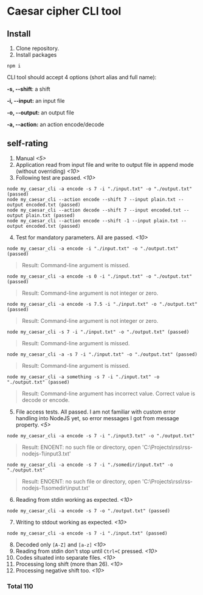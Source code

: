 # Caesar cipher CLI tool

## Install

1. Clone repository.
2. Install packages
```
npm i
```

CLI tool should accept 4 options (short alias and full name):

**-s, --shift**: a shift

**-i, --input:** an input file

**-o, --output:** an output file

**-a, --action:** an action encode/decode


## self-rating

1. Manual *<5>*
2. Application read from input file and write to output file in append mode (without overriding)  *<10>*
3. Following test are passed. *<10>*

```
node my_caesar_cli -a encode -s 7 -i "./input.txt" -o "./output.txt" (passed)
node my_caesar_cli --action encode --shift 7 --input plain.txt --output encoded.txt (passed)
node my_caesar_cli --action decode --shift 7 --input encoded.txt --output plain.txt (passed)
node my_caesar_cli --action encode --shift -1 --input plain.txt --output encoded.txt (passed)
```

4. Test for mandatory parameters. All are passed. *<10>*
```
node my_caesar_cli -a encode -i "./input.txt" -o "./output.txt" (passed)
```
> Result: Command-line argument <shift> is missed.
```
node my_caesar_cli -a encode -s 0 -i "./input.txt" -o "./output.txt" (passed)
```
> Result: Command-line argument <shift> is not integer or zero.
```
node my_caesar_cli -a encode -s 7.5 -i "./input.txt" -o "./output.txt" (passed)
```
> Result: Command-line argument <shift> is not integer or zero.
```
node my_caesar_cli -s 7 -i "./input.txt" -o "./output.txt" (passed)
```
> Result: Command-line argument <action> is missed.
```
node my_caesar_cli -a -s 7 -i "./input.txt" -o "./output.txt" (passed)
```
> Result: Command-line argument <shift> is missed.
```
node my_caesar_cli -a something -s 7 -i "./input.txt" -o "./output.txt" (passed)
```
> Result: Command-line argument <action> has incorrect value. Correct value is decode or encode.

5. File access tests. All passed. 
I am not familiar with custom error handling into NodeJS yet, so error messages I got from message property. *<5>*
```
node my_caesar_cli -a encode -s 7 -i "./input3.txt" -o "./output.txt"
```
> Result: ENOENT: no such file or directory, open 'C:\Projects\rss\rss-nodejs-1\input3.txt'
```
node my_caesar_cli -a encode -s 7 -i "./somedir/input.txt" -o "./output.txt"
```
> Result: ENOENT: no such file or directory, open 'C:\Projects\rss\rss-nodejs-1\somedir\input.txt'

6. Reading from stdin working as expected. *<10>*
```
node my_caesar_cli -a encode -s 7 -o "./output.txt" (passed)
```
7. Writing to stdout working as expected. *<10>*
```
node my_caesar_cli -a encode -s 7 -i "./input.txt" (passed)
```
8. Decoded only ```[A-Z]``` and ```[a-z]``` *<10>*
9. Reading from stdin don't stop until ```Ctrl+C``` pressed. *<10>*
10. Codes situated into separate files. *<10>*
11. Processing long shift (more than 26). *<10>*
12. Processing negative shift too. *<10>*

### Total 110

